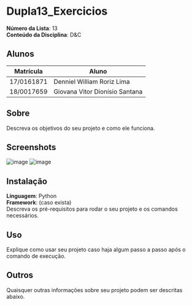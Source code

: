 # Dupla13_Exercicios

**Número da Lista**: 13<br>
**Conteúdo da Disciplina**: D&C<br>

## Alunos
|Matrícula | Aluno |
| -- | -- |
| 17/0161871 |  Denniel William Roriz Lima |
| 18/0017659  |  Giovana Vitor Dionísio Santana |

## Sobre 
Descreva os objetivos do seu projeto e como ele funciona. 

## Screenshots
![image](https://user-images.githubusercontent.com/54074370/210278659-42e0daa4-438b-4fee-b488-d22d55285344.png)
![image](https://user-images.githubusercontent.com/54074370/210278684-8dc331a5-9aa0-401d-acf3-ecf37fc6957c.png)


## Instalação 
**Linguagem**: Python<br>
**Framework**: (caso exista)<br>
Descreva os pré-requisitos para rodar o seu projeto e os comandos necessários.

## Uso 
Explique como usar seu projeto caso haja algum passo a passo após o comando de execução.

## Outros 
Quaisquer outras informações sobre seu projeto podem ser descritas abaixo.
